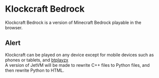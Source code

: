 # Klockcraft Bedrock
Klockcraft Bedrock is a version of Minecraft Bedrock playable in the browser.



## Alert
Klockcraft can be played on any device except for mobile devices such as phones or tablets, and [btplayzx](https://github.com/btplayzxgit) <br>
A version of JetVM will be made to rewrite C++ files to Python files, and then rewrite Python to HTML.
<br>
